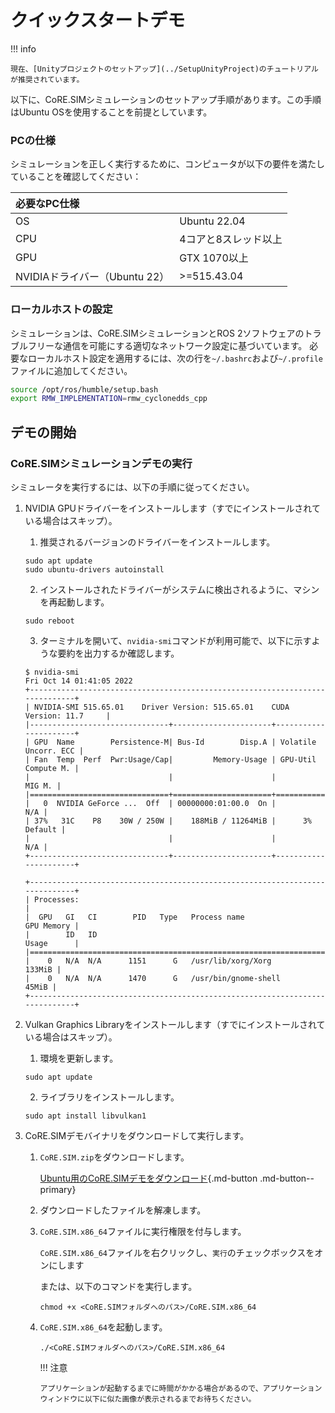 # クイックスタートデモ

!!! info

    現在、[Unityプロジェクトのセットアップ](../SetupUnityProject)のチュートリアルが推奨されています。

以下に、CoRE.SIMシミュレーションのセットアップ手順があります。この手順はUbuntu OSを使用することを前提としています。

### PCの仕様

シミュレーションを正しく実行するために、コンピュータが以下の要件を満たしていることを確認してください：

|必要なPC仕様||
|:--|:--|
|OS|Ubuntu 22.04|
|CPU|4コアと8スレッド以上|
|GPU|GTX 1070以上|
|NVIDIAドライバー（Ubuntu 22）|>=515.43.04|


### ローカルホストの設定

シミュレーションは、CoRE.SIMシミュレーションとROS 2ソフトウェアのトラブルフリーな通信を可能にする適切なネットワーク設定に基づいています。
必要なローカルホスト設定を適用するには、次の行を`~/.bashrc`および`~/.profile`ファイルに追加してください。

```bash
source /opt/ros/humble/setup.bash
export RMW_IMPLEMENTATION=rmw_cyclonedds_cpp
```

## デモの開始

### CoRE.SIMシミュレーションデモの実行

シミュレータを実行するには、以下の手順に従ってください。

1. NVIDIA GPUドライバーをインストールします（すでにインストールされている場合はスキップ）。
   1. 推奨されるバージョンのドライバーをインストールします。
   ```
   sudo apt update
   sudo ubuntu-drivers autoinstall
   ```
   2. インストールされたドライバーがシステムに検出されるように、マシンを再起動します。
   ```
   sudo reboot
   ```
   3. ターミナルを開いて、`nvidia-smi`コマンドが利用可能で、以下に示すような要約を出力するか確認します。
   ```
   $ nvidia-smi 
   Fri Oct 14 01:41:05 2022       
   +-----------------------------------------------------------------------------+
   | NVIDIA-SMI 515.65.01    Driver Version: 515.65.01    CUDA Version: 11.7     |
   |-------------------------------+----------------------+----------------------+
   | GPU  Name        Persistence-M| Bus-Id        Disp.A | Volatile Uncorr. ECC |
   | Fan  Temp  Perf  Pwr:Usage/Cap|         Memory-Usage | GPU-Util  Compute M. |
   |                               |                      |               MIG M. |
   |===============================+======================+======================|
   |   0  NVIDIA GeForce ...  Off  | 00000000:01:00.0  On |                  N/A |
   | 37%   31C    P8    30W / 250W |    188MiB / 11264MiB |      3%      Default |
   |                               |                      |                  N/A |
   +-------------------------------+----------------------+----------------------+

   +-----------------------------------------------------------------------------+
   | Processes:                                                                  |
   |  GPU   GI   CI        PID   Type   Process name                  GPU Memory |
   |        ID   ID                                                   Usage      |
   |=============================================================================|
   |    0   N/A  N/A      1151      G   /usr/lib/xorg/Xorg                133MiB |
   |    0   N/A  N/A      1470      G   /usr/bin/gnome-shell               45MiB |
   +-----------------------------------------------------------------------------+
   ```

2. Vulkan Graphics Libraryをインストールします（すでにインストールされている場合はスキップ）。
   1. 環境を更新します。
   ```
   sudo apt update
   ```
   2. ライブラリをインストールします。
   ```
   sudo apt install libvulkan1
   ```

3. CoRE.SIMデモバイナリをダウンロードして実行します。

   1. `CoRE.SIM.zip`をダウンロードします。

      [Ubuntu用のCoRE.SIMデモをダウンロード](https://github.com/StrayedCats/CoRE.SIM/releases){.md-button .md-button--primary}
    
   2. ダウンロードしたファイルを解凍します。

   3. `CoRE.SIM.x86_64`ファイルに実行権限を付与します。

      `CoRE.SIM.x86_64`ファイルを右クリックし、`実行`のチェックボックスをオンにします

      または、以下のコマンドを実行します。

      ```
      chmod +x <CoRE.SIMフォルダへのパス>/CoRE.SIM.x86_64
      ```

   4. `CoRE.SIM.x86_64`を起動します。
      ```
      ./<CoRE.SIMフォルダへのパス>/CoRE.SIM.x86_64
      ``` 
        
      !!! 注意
        
          アプリケーションが起動するまでに時間がかかる場合があるので、アプリケーションウィンドウに以下に似た画像が表示されるまでお待ちください。